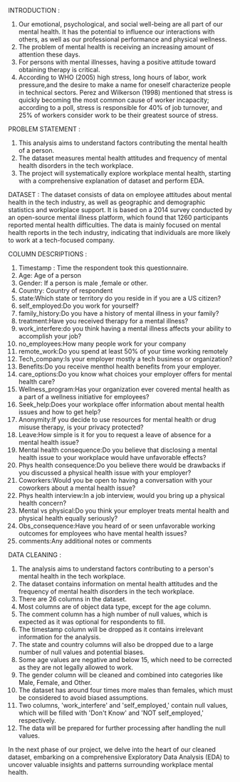 INTRODUCTION :
1. Our emotional, psychological, and social well-being are all part of our mental health. It has the potential to influence our interactions with others, as well as our professional performance and physical wellness. 
2. The problem of mental health is receiving an increasing amount of attention these days.
3. For persons with mental illnesses, having a positive attitude toward obtaining therapy is critical.
4. According to WHO (2005) high stress, long hours of labor, work pressure,and the desire to make a name for oneself characterize people in technical sectors. Perez and Wilkerson (1998) mentioned that stress is quickly becoming the most common cause of worker incapacity; according to a poll, stress is responsible for 40% of job turnover, and 25% of workers consider work to be their greatest source of stress.

PROBLEM STATEMENT :
1. This analysis aims to understand factors contributing the mental health of a person.
2. The dataset measures mental health attitudes and frequency of mental health disorders in the tech workplace.
3. The project will systematically explore workplace mental health, starting with a comprehensive explanation of dataset and perform EDA.

DATASET :
	The dataset consists of data on employee attitudes about mental health in the tech industry, as well as geographic and demographic statistics and workplace support. It is based on a 2014 survey conducted by an open-source mental illness platform, which found that 1260 participants reported mental health difficulties. The data is mainly focused on mental health reports in the tech industry, indicating that individuals are more likely to work at a tech-focused company.

COLUMN DESCRIPTIONS :
1. Timestamp : Time the respondent took this questionnaire.
2. Age: Age of a person
3. Gender: If a person is male ,female or other.
4. Country: Country of respondent
5. state:Which state or territory do you reside in if you are a US citizen?
6. self_employed:Do you work for yourself?
7. family_history:Do you have a history of mental illness in your family?
8. treatment:Have you received therapy for a mental illness?
9. work_interfere:do you think having a mental illness affects your ability to accomplish your job?
10. no_employees:How many people work for your company
11. remote_work:Do you spend at least 50% of your time working remotely
12. Tech_company:Is your employer mostly a tech business or organization?
13. Benefits:Do you receive menthol health benefits from your employer.
14. care_options:Do you know what choices your employer offers for mental health care?
15. Wellness_program:Has your organization ever covered mental health as a part of a wellness initiative for employees?
16. Seek_help:Does your workplace offer information about mental health issues and how to get help?
17. Anonymity:If you decide to use resources for mental health or drug misuse therapy, is your privacy protected?
18. Leave:How simple is it for you to request a leave of absence for a mental health issue?
19. Mental health consequence:Do you believe that disclosing a mental health issue to your workplace would have unfavorable effects?
20. Phys health consequence:Do you believe there would be drawbacks if you discussed a physical health issue with your employer?
21. Coworkers:Would you be open to having a conversation with your coworkers about a mental health issue?
22. Phys health interview:In a job interview, would you bring up a physical health concern?
23. Mental vs physical:Do you think your employer treats mental health and physical health equally seriously?
24. Obs_consequence:Have you heard of or seen unfavorable working outcomes for employees who have mental health issues?
25. comments:Any additional notes or comments

DATA CLEANING :
1. The analysis aims to understand factors contributing to a person's mental health in the tech workplace.
2. The dataset contains information on mental health attitudes and the frequency of mental health disorders in the tech workplace.
3. There are 26 columns in the dataset.
4. Most columns are of object data type, except for the age column.
5. The comment column has a high number of null values, which is expected as it was optional for respondents to fill.
6. The timestamp column will be dropped as it contains irrelevant information for the analysis.
7. The state and country columns will also be dropped due to a large number of null values and potential biases.
8. Some age values are negative and below 15, which need to be corrected as they are not legally allowed to work.
9. The gender column will be cleaned and combined into categories like Male, Female, and Other.
10. The dataset has around four times more males than females, which must be considered to avoid biased assumptions.
11. Two columns, 'work_interfere' and 'self_employed,' contain null values, which will be filled with 'Don't Know' and 'NOT self_employed,' respectively.
12. The data will be prepared for further processing after handling the null values.

In the next phase of our project, we delve into the heart of our cleaned dataset, embarking on a comprehensive Exploratory Data Analysis (EDA) to uncover valuable insights and patterns surrounding workplace mental health.
